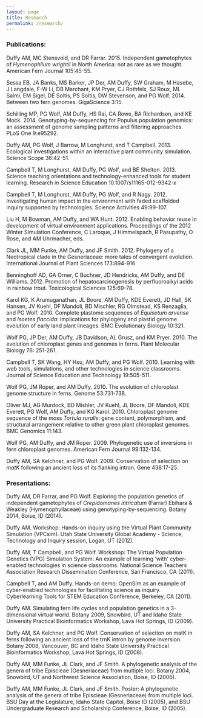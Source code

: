 ```yaml
---
layout: page
title: Research
permalink: /research/
---
```


### Publications:

Duffy AM, MC Stensvold, and DR Farrar. 2015. Independent gametophytes of *Hymenophllum wrightii* in North America: not as rare as we thought. American Fern Journal 105:45-55.

Sessa EB, JA Banks, MS Barker, JP Der, AM Duffy, SW Graham, M Hasebe, J Langdale, F-W Li, DB Marchant, KM Pryer, CJ Rothfels, SJ Roux, ML Salmi, EM Sigel, DE Soltis, PS Soltis, DW Stevenson, and PG Wolf. 2014. Between two fern genomes. GigaScience 3:15.

Schilling MP, PG Wolf, AM Duffy, HS Rai, CA Rowe, BA Richardson, and KE Mock. 2014. Genotyping-by-sequencing for Populus population genomics: an assessment of genome sampling patterns and filtering approaches. PLoS One 9:e95292.

Duffy AM, PG Wolf, J Barrow, M Longhurst, and T Campbell. 2013. Ecological investigations within an interactive plant community simulation. Science Scope 36:42-51.

Campbell T, M Longhurst, AM Duffy, PG Wolf, and BE Shelton. 2013. Science teaching orientations and technology-enhanced tools for student learning. Research in Science Education 10.1007/s11165-012-9342-x

Campbell T, M Longhurst, AM Duffy, PG Wolf, and R Nagy. 2012. Investigating human impact in the environment with faded scaffolded inquiry supported by technologies. Science Activities 49:99-107.

Liu H, M Bowman, AM Duffy, and WA Hunt. 2012. Enabling behavior reuse in development of virtual environment applications. Proceedings of the 2012 Winter Simulation Conference, C Laroque, J Himmelspach, R Pasupathy, O Rose, and AM Uhrmacher, eds.

Clark JL, MM Funke, AM Duffy, and JF Smith. 2012. Phylogeny of a Neotropical clade in the Gesneriaceae: more tales of convergent evolution. International Journal of Plant Sciences 173:894-916

Benninghoff AD, GA Orner, C Buchner, JD Hendricks, AM Duffy, and DE Williams. 2012. Promotion of hepatocarcinogenesis by perfluoroalkyl acids in rainbow trout. Toxicological Sciences 125:69-78.

Karol KG, K Arumuganathan, JL Boore, AM Duffy, KDE Everett, JD Hall, SK Hansen, JV Kuehl, DF Mandoli, BD Mischler, RG Olmstead, KS Renzaglia, and PG Wolf. 2010. Complete plastome sequences of *Equisetum arvense* and *Isoetes flaccida*: implications for phylogeny and plastid genome evolution of early land plant lineages. BMC Evolutionary Biology 10:321.

Wolf PG, JP Der, AM Duffy, JB Davidson, AL Grusz, and KM Pryer. 2010. The evolution of chloroplast genes and genomes in ferns. Plant Molecular Biology 76: 251-261.

Campbell T, SK Wang, HY Hsu, AM Duffy, and PG Wolf. 2010. Learning with web tools, simulations, and other technologies in science classrooms. Journal of Science Education and Technology 19:505-511.

Wolf PG, JM Roper, and AM Duffy. 2010. The evolution of chloroplast genome structure in ferns. Genome 53:731-738.

Oliver MJ, AG Murdock, BD Mishler, JV Kuehl, JL Boore, DF Mandoli, KDE Everett, PG Wolf, AM Duffy, and KG Karol. 2010. Chloroplast genome sequence of the moss *Tortula ruralis*: gene content, polymorphism, and structural arrangement relative to other green plant chloroplast genomes. BMC Genomics 11:143.

Wolf PG, AM Duffy, and JM Roper. 2009. Phylogenetic use of inversions in fern chloroplast genomes. American Fern Journal 99:132-134.

Duffy AM, SA Kelchner, and PG Wolf. 2009. Conservation of selection on *matK* following an ancient loss of its flanking intron. Gene 438:17-25.

### Presentations:

Duffy AM, DR Farrar, and PG Wolf. Exploring the population genetics of independent gametophytes of *Crepidomanes intricatum* (Farrar) Ebihara & Weakley (Hymenophyllaceae) using genotyping-by-sequencing. Botany 2014, Boise, ID (2014).

Duffy AM. Workshop: Hands-on inquiry using the Virtual Plant Community Simulation (VPCsim). Utah State University Global Academy - Science, Technology and Inquiry session, Logan, UT (2012).

Duffy AM, T Campbell, and PG Wolf. Workshop: The Virtual Population Genetics (VPG) Simulation System: An example of learning 'with' cyber-enabled technologies in science classrooms. National Science Teachers Association Research Dissemination Conference, San Francisco, CA (2011).

Campbell T, and AM Duffy. Hands-on demo: OpenSim as an example of cyber-enabled technologies for facilitating science as inquiry. Cyberlearning Tools for STEM Education Conference, Berkeley, CA (2011).

Duffy AM. Simulating fern life cycles and population genetics in a 3-dimensional virtual world. Botany 2009, Snowbird, UT and Idaho State University Practical Bioinformatics Workshop, Lava Hot Springs, ID (2009).

Duffy AM, SA Kelchner, and PG Wolf. Conservation of selection on matK in ferns following an ancient loss of the trnK intron by genome inversion. Botany 2008, Vancouver, BC and Idaho State University Practical Bioinformatics Workshop, Lava Hot Springs, ID (2008).

Duffy AM, MM Funke, JL Clark, and JF Smith. A phylogenetic analysis of the genera of tribe Episcieae (Gesneriaceae) from multiple loci. Botany 2004, Snowbird, UT and Northwest Science Association, Boise, ID (2006).

Duffy AM, MM Funke, JL Clark, and JF Smith. Poster: A phylogenetic analysis of the genera of tribe Episcieae (Gesneriaceae) from multiple loci. BSU Day at the Legislature, Idaho State Capitol, Boise ID (2005), and BSU Undergraduate Research and Scholarship Conference, Boise, ID (2005).
